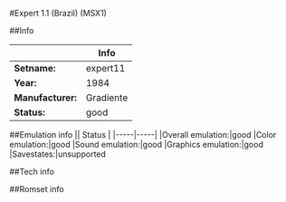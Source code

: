 #Expert 1.1 (Brazil) (MSX1)

##Info

||Info|
|-----|-----|
|**Setname:**|expert11
|**Year:**|1984
|**Manufacturer:**|Gradiente
|**Status:**|good

##Emulation info
|| Status |
|-----|-----|
|Overall emulation:|good
|Color emulation:|good
|Sound emulation:|good
|Graphics emulation:|good
|Savestates:|unsupported

##Tech info

##Romset info

<!--- START OF EDITED COMMENT DO NOT TOUCH TEXT ABOVE-->
